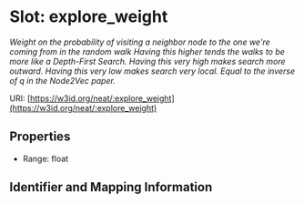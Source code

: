 # Slot: explore_weight
_Weight on the probability of visiting a neighbor node to the one we're coming from in the random walk Having this higher tends the walks to be more like a Depth-First Search. Having this very high makes search more outward. Having this very low makes search very local. Equal to the inverse of q in the Node2Vec paper._


URI: [https://w3id.org/neat/:explore_weight](https://w3id.org/neat/:explore_weight)



<!-- no inheritance hierarchy -->


## Properties

 * Range: float



## Identifier and Mapping Information





